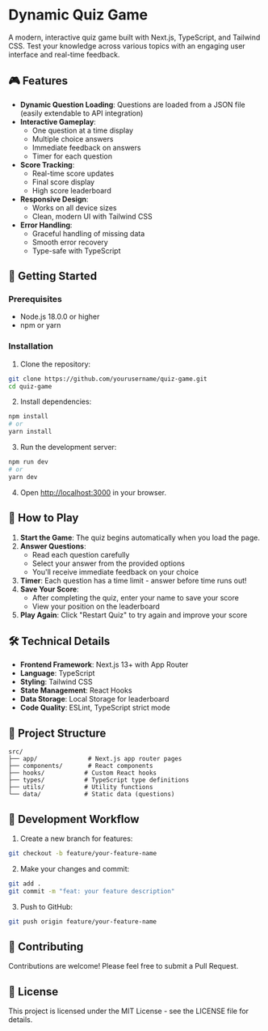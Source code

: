 # Dynamic Quiz Game

A modern, interactive quiz game built with Next.js, TypeScript, and Tailwind CSS. Test your knowledge across various topics with an engaging user interface and real-time feedback.

## 🎮 Features

- **Dynamic Question Loading**: Questions are loaded from a JSON file (easily extendable to API integration)
- **Interactive Gameplay**: 
  - One question at a time display
  - Multiple choice answers
  - Immediate feedback on answers
  - Timer for each question
- **Score Tracking**: 
  - Real-time score updates
  - Final score display
  - High score leaderboard
- **Responsive Design**: 
  - Works on all device sizes
  - Clean, modern UI with Tailwind CSS
- **Error Handling**: 
  - Graceful handling of missing data
  - Smooth error recovery
  - Type-safe with TypeScript

## 🚀 Getting Started

### Prerequisites

- Node.js 18.0.0 or higher
- npm or yarn

### Installation

1. Clone the repository:
```bash
git clone https://github.com/yourusername/quiz-game.git
cd quiz-game
```

2. Install dependencies:
```bash
npm install
# or
yarn install
```

3. Run the development server:
```bash
npm run dev
# or
yarn dev
```

4. Open [http://localhost:3000](http://localhost:3000) in your browser.

## 🎯 How to Play

1. **Start the Game**: The quiz begins automatically when you load the page.
2. **Answer Questions**: 
   - Read each question carefully
   - Select your answer from the provided options
   - You'll receive immediate feedback on your choice
3. **Timer**: Each question has a time limit - answer before time runs out!
4. **Save Your Score**: 
   - After completing the quiz, enter your name to save your score
   - View your position on the leaderboard
5. **Play Again**: Click "Restart Quiz" to try again and improve your score

## 🛠️ Technical Details

- **Frontend Framework**: Next.js 13+ with App Router
- **Language**: TypeScript
- **Styling**: Tailwind CSS
- **State Management**: React Hooks
- **Data Storage**: Local Storage for leaderboard
- **Code Quality**: ESLint, TypeScript strict mode

## 📝 Project Structure

```
src/
├── app/              # Next.js app router pages
├── components/       # React components
├── hooks/           # Custom React hooks
├── types/           # TypeScript type definitions
├── utils/           # Utility functions
└── data/            # Static data (questions)
```

## 🔄 Development Workflow

1. Create a new branch for features:
```bash
git checkout -b feature/your-feature-name
```

2. Make your changes and commit:
```bash
git add .
git commit -m "feat: your feature description"
```

3. Push to GitHub:
```bash
git push origin feature/your-feature-name
```

## 🤝 Contributing

Contributions are welcome! Please feel free to submit a Pull Request.

## 📄 License

This project is licensed under the MIT License - see the LICENSE file for details.
